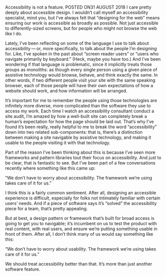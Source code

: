 Accessibility is not a feature.
POSTED ON31 AUGUST 2018
I care pretty deeply about accessible design. I wouldn’t call myself an accessibility specialist, mind you, but I’ve always felt that “designing for the web” means ensuring our work is accessible as broadly as possible. Not just accessible to differently-sized screens, but for people who might not browse the web like I do.

Lately, I’ve been reflecting on some of the language I use to talk about accessibility — or, more specifically, to talk about the people I’m designing for. Like, I’ve spoken in the past about “screen reader users” or “users who navigate primarily by keyboard.” (Heck, maybe you have too.) And I’ve been wondering if that language is problematic, since it implicitly treats those groups as monoliths: as though every single person using a given piece of assistive technology would browse, behave, and think exactly the same. In other words, if two different people visit your site with the same speaking browser, each of those people will have their own expectations of how a website should work, and how information will be arranged.

It’s important for me to remember the people using those technologies are infinitely more diverse, more complicated than the software they use to access my work. Each time I watch an accessibility consultant conduct a site audit, I’m amazed by how a well-built site can completely break a human’s expectation for how the page should be laid out. That’s why I’ve found it’s been really, really helpful to me to break the word “accessibility” down into two related sub-components: that is, there’s a distinction between making a site navigable by assistive technology, and making it usable to the people visiting it with that technology.

Part of the reason I’ve been thinking about this is because I’ve seen more frameworks and pattern libraries tout their focus on accessibility. And just to be clear, that is fantastic to see. But I’ve been part of a few conversations recently where something like this came up:

“We don’t have to worry about accessibility. The framework we’re using takes care of it for us.”

I think this is a fairly common sentiment. After all, designing an accessible experience is difficult, especially for folks not intimately familiar with certain users’ needs. And if a piece of software says it’s “solved” the accessibility piece for a team, that’s pretty appealing.

But at best, a design pattern or framework that’s built for broad access is going to get you to navigable; it’s incumbent on us to test the product with real content, with real users, and ensure we’re putting something usable in front of them. After all, I don’t think many of us would say something like this:

“We don’t have to worry about usability. The framework we’re using takes care of it for us.”

We should treat accessibility better than that. It’s more than just another software feature.
